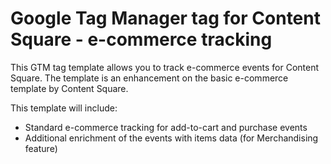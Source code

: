 # Google Tag Manager tag for Content Square - e-commerce tracking
This GTM tag template allows you to track e-commerce events for Content Square.
The template is an enhancement on the basic e-commerce template by Content Square. 

This template will include:

* Standard e-commerce tracking for add-to-cart and purchase events
* Additional enrichment of the events with items data (for Merchandising feature)

